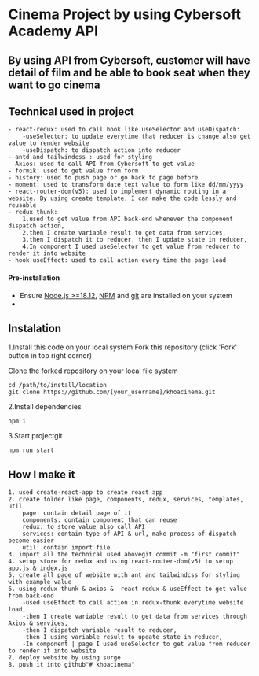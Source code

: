 # Cinema Project by using Cybersoft Academy API
 
## By using API from Cybersoft, customer will have detail of film and be able to book seat when they want to go cinema
 
## Technical used in project
    - react-redux: used to call hook like useSelector and useDispatch:
        -useSelector: to update everytime that reducer is change also get value to render website
        -useDispatch: to dispatch action into reducer
    - antd and tailwindcss : used for styling
    - Axios: used to call API from Cybersoft to get value
    - formik: used to get value from form
    - history: used to push page or go back to page before
    - moment: used to transform date text value to form like dd/mm/yyyy
    - react-router-dom(v5): used to implement dynamic routing in a website. By using create template, I can make the code lessly and reusable
    - redux thunk:
        1.used to get value from API back-end whenever the component dispatch action,
        2.then I create variable result to get data from services,
        3.then I dispatch it to reducer, then I update state in reducer,
        4.In component I used useSelector to get value from reducer to render it into website
    - hook useEffect: used to call action every time the page load
    
#### Pre-installation

- Ensure [Node.js  >=18.12](https://nodejs.org/en/download/), [NPM](https://docs.npmjs.com) and [git](https://git-scm.com/book/en/v2/Getting-Started-Installing-Git) are installed on your system
- 
## Instalation
 1.Install this code on your local system
Fork this repository (click 'Fork' button in top right corner)

Clone the forked repository on your local file system
 ```
 cd /path/to/install/location
 git clone https://github.com/[your_username]/khoacinema.git
```
2.Install dependencies
```
npm i
```
3.Start projectgit
```
npm run start
```

## How I make it
    1. used create-react-app to create react app
    2. create folder like page, components, redux, services, templates, util
        page: contain detail page of it
        components: contain component that can reuse
        redux: to store value also call API
        services: contain type of API & url, make process of dispatch become easier
        util: contain import file
    3. import all the technical used abovegit commit -m "first commit"
    4. setup store for redux and using react-router-dom(v5) to setup app.js & index.js
    5. create all page of website with ant and tailwindcss for styling with example value
    6. using redux-thunk & axios &  react-redux & useEffect to get value from back-end
        -used useEffect to call action in redux-thunk everytime website load,
        -then I create variable result to get data from services through Axios & services,
        -then I dispatch variable result to reducer,
        -then I using variable result to update state in reducer,
        -In component | page I used useSelector to get value from reducer to render it into website
    7. deploy website by using surge
    8. push it into github"# khoacinema"
 
 
